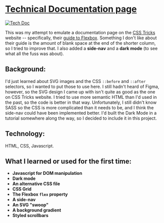 # [Technical Documentation page](https://aemann2.github.io/tech_doc/)

<a href="https://aemann2.github.io/tech_doc/" target="_blank"><img src='https://user-images.githubusercontent.com/68879246/117074426-264e7c00-ace8-11eb-9c96-7325e1967cea.png' alt='Tech Doc'></a>

This was my attempt to emulate a documentation page on the [CSS Tricks](https://css-tricks.com/) website -- specifically, their [guide to Flexbox](https://css-tricks.com/snippets/css/a-guide-to-flexbox/). Something I don't like about their guide is the amount of blank space at the end of the shorter column, so I tried to improve that. I also added a **side-nav** and a **dark mode** (to see what all the fuss was about).

## Background:

I'd just learned about SVG images and the CSS `::before` and `::after` selectors, so I wanted to put those to use here. I still hadn't heard of Figma, however, so the SVG design I came up with isn't quite as good as the one on CSS Tricks website. I tried to use more semantic HTML than I'd used in the past, so the code is better in that way. Unfortunately, I still didn't know SASS so the CSS is more complicated than it needs to be, and I think the side-nav could have been implemented better. I'd built the Dark Mode in a tutorial somewhere along the way, so I decided to include it in this project.

## Technology:

HTML, CSS, Javascript.

## What I learned or used for the first time:

- **Javascript for DOM manipulation**
- **Dark mode**
- **An alternative CSS file**
- **CSS Grid**
- **The Flexbox `flex` property**
- **A side-nav**
- **An SVG "swoop"**
- **A background gradient**
- **Styled scrollbars**
